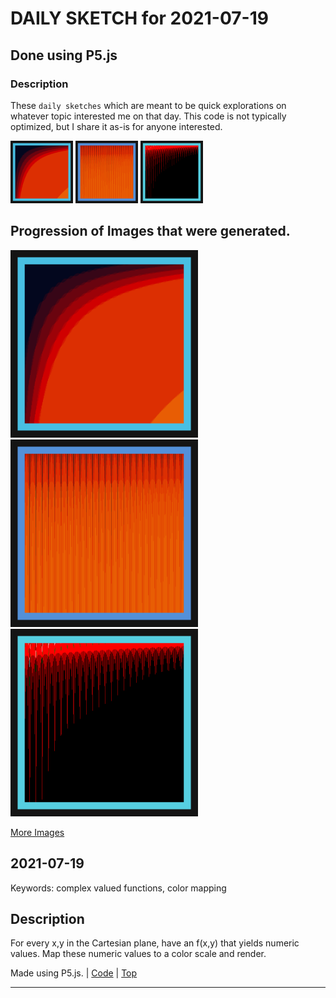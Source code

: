 # DAILY SKETCH for 2021-07-19

## Done using P5.js

### Description

These `daily sketches` which are meant to be quick explorations     on whatever topic interested me on that day. This code is not typically optimized, but I share it as-is     for anyone interested.

<img src = 'images/keep_2021-07-23-15-47-56.png' width = '100'> <img src = 'images/keep_2021-07-23-16-05-31.png' width = '100'> <img src = 'images/keep_2021-07-23-16-13-27.png' width = '100'> 

## Progression of Images that were generated.

<img src = 'images/keep_2021-07-23-15-47-56.png' width = '300'> 
<img src = 'images/keep_2021-07-23-16-05-31.png' width = '300'> 
<img src = 'images/keep_2021-07-23-16-13-27.png' width = '300'> 


[More Images](2021-07-19/images) 


 ## 2021-07-19
Keywords: complex valued functions, color mapping
 

## Description 

 For every x,y in the Cartesian plane, have an f(x,y) that yields numeric values.
 Map these numeric values to a color scale and render.
 

Made using P5.js. | [Code](2021/2021-07-19/) | [Top](#daily-sketches) 

-----

